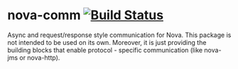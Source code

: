 nova-comm [![Build Status](https://travis-ci.org/oli-d/nova-comm.svg?branch=master)](https://travis-ci.org/oli-d/nova-comm)
=========

Async and request/response style communication for Nova. This package is not intended to be used on its own. Moreover, 
it is just providing the building blocks that enable protocol - specific communication (like nova-jms or nova-http).
